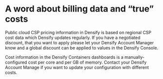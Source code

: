 # A word about billing data and “true” costs

Public cloud CSP pricing information in Densify is based on regional CSP cost data which Densify updates regularly. If you have a negotiated discount, that you want to apply please let your Densify Account Manager know and a global discount can be applied to values in the Densify Console.&#x20;

Cost information in the Densify Containers dashboards is a manually-configured cost per core and per GB of memory. Contact your Densify Account Manage if you want to update your configuration with different costs.
